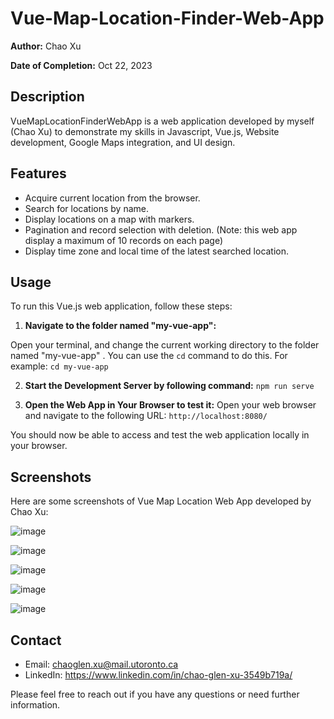 # Vue-Map-Location-Finder-Web-App

**Author:** Chao Xu

**Date of Completion:** Oct 22, 2023

## Description

VueMapLocationFinderWebApp is a web application developed by myself (Chao Xu) to demonstrate my skills in Javascript, Vue.js, Website development, Google Maps integration, and UI design.


## Features

- Acquire current location from the browser.
- Search for locations by name.
- Display locations on a map with markers.
- Pagination and record selection with deletion. (Note: this web app display a maximum of 10 records on each page)
- Display time zone and local time of the latest searched location.

## Usage

To run this Vue.js web application, follow these steps:

1. **Navigate to the folder named "my-vue-app":**
 
 Open your terminal, and change the current working directory to the folder named "my-vue-app" . You can use the `cd` command to do this. For example:
 `cd my-vue-app`
 
2. **Start the Development Server by following command:**
`npm run serve`

3. **Open the Web App in Your Browser to test it:**
Open your web browser and navigate to the following URL:
`http://localhost:8080/`

You should now be able to access and test the web application locally in your browser.

## Screenshots

Here are some screenshots of Vue Map Location Web App developed by Chao Xu:

![image](https://github.com/ChaoGlenXu/Vue-Map-Location-Web-App/assets/59375616/5cf43a9f-6047-4e5f-93bc-2928fe570e9c)

![image](https://github.com/ChaoGlenXu/Vue-Map-Location-Web-App/assets/59375616/754381c0-81f8-4093-896e-6777c4f0cd35)

![image](https://github.com/ChaoGlenXu/Vue-Map-Location-Web-App/assets/59375616/9fed9755-0665-470d-825d-1e61e08769c0)

![image](https://github.com/ChaoGlenXu/Vue-Map-Location-Web-App/assets/59375616/aecd0131-9761-4242-8cd7-9d607cb20750)

![image](https://github.com/ChaoGlenXu/Vue-Map-Location-Web-App/assets/59375616/cebdaac3-4812-4383-ab7b-95dd7b98fd6c)


## Contact

- Email: chaoglen.xu@mail.utoronto.ca
- LinkedIn: https://www.linkedin.com/in/chao-glen-xu-3549b719a/

Please feel free to reach out if you have any questions or need further information.

